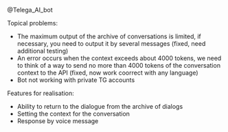 @Telega_AI_bot

Topical problems:
- The maximum output of the archive of conversations is limited, if necessary, you need to output it by several messages (fixed, need additional testing)
- An error occurs when the context exceeds about 4000 tokens, we need to think of a way to send no more than 4000 tokens of the conversation context to the API (fixed, now work coorrect with any language)
- Bot not working with private TG accounts

Features for realisation:
- Ability to return to the dialogue from the archive of dialogs
- Setting the context for the conversation
- Response by voice message
